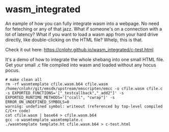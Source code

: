 # wasm_integrated
An eample of how you can fully integrate wasm into a webpage.  No need for feteching or any of that jazz.  What if someone's on a connection with a lot of latency?  What if you want to load a wasm app from your hard drive directly, like double-clicking on the HTML file?  Whelp, this is that.

Check it out here: https://cnlohr.github.io/wasm_integrated/c-test.html

It's a demo of how to integrate the whole shebang into one small HTML file.  Get your small .c file compiled into wasm and loaded without any hocus pocus.

```
# make clean all
rm -rf wasmtemplate cfile.wasm.b64 cfile.wasm
/home/cnlohr/git/emsdk/upstream/emscripten/emcc -o cfile.wasm cfile.c -s EXPORTED_FUNCTIONS='["_testcallback","_add2"]' -s EXPORTED_RUNTIME_METHODS='["ccall", "cwrap"]' -s ERROR_ON_UNDEFINED_SYMBOLS=0
warning: undefined symbol: writeout (referenced by top-level compiled C/C++ code)
cat cfile.wasm | base64 > cfile.wasm.b64
gcc -o wasmtemplate wasmtemplate.c
./wasmtemplate template.ht cfile.wasm.b64 > c-test.html
```
